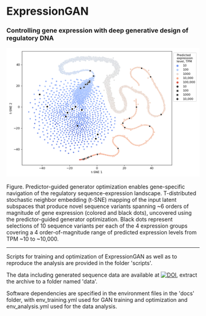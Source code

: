 # ExpressionGAN

### Controlling gene expression with deep generative design of regulatory DNA

<img src="https://github.com/JanZrimec/ExpressionGAN/blob/main/docs/fig3c.png" width="600">

Figure. Predictor-guided generator optimization enables gene-specific navigation of the regulatory sequence-expression landscape. T-distributed stochastic neighbor embedding (t-SNE) mapping of the input latent subspaces that produce novel sequence variants spanning ~6 orders of magnitude of gene expression (colored and black dots), uncovered using the predictor-guided generator optimization. Black dots represent selections of 10 sequence variants per each of the 4 expression groups covering a 4 order-of-magnitude range of predicted expression levels from TPM ~10 to ~10,000.

------------

Scripts for training and optimization of ExpressionGAN as well as to reproduce the analysis are provided in the folder 'scripts'.

The data including generated sequence data are available at [![DOI](https://zenodo.org/badge/DOI/10.5281/zenodo.6811226.svg)](https://doi.org/10.5281/zenodo.6811226), extract the archive to a folder named 'data'.

Software dependencies are specified in the environment files in the 'docs' folder, with env_training.yml used for GAN training and optimization and env_analysis.yml used for the data analysis.
